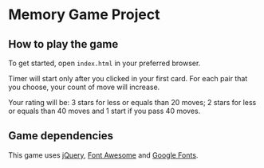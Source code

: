 # Memory Game Project

## How to play the game

To get started, open `index.html` in your preferred browser.

Timer will start only after you clicked in your first card. For each pair that you choose, your count of move will increase.

Your rating will be: 3 stars for less or equals than 20 moves; 2 stars for less or equals than 40 moves and 1 start if you pass 40 moves.

## Game dependencies

This game uses [jQuery](https://ajax.googleapis.com/ajax/libs/jquery), [Font Awesome](https://fontawesome.com/) and [Google Fonts](https://fonts.google.com/).
